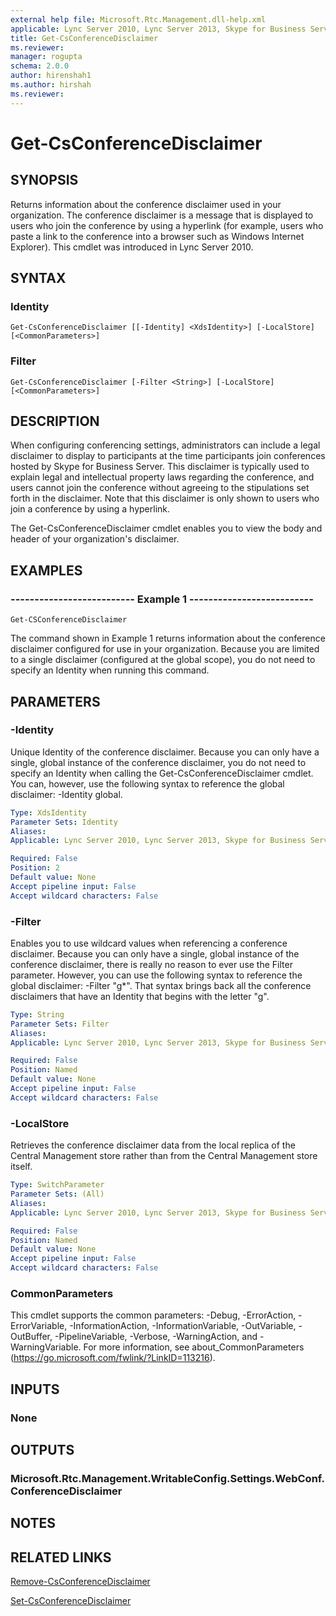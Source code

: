 ```yaml
---
external help file: Microsoft.Rtc.Management.dll-help.xml
applicable: Lync Server 2010, Lync Server 2013, Skype for Business Server 2015, Skype for Business Server 2019
title: Get-CsConferenceDisclaimer
ms.reviewer: 
manager: rogupta
schema: 2.0.0
author: hirenshah1
ms.author: hirshah
ms.reviewer:
---
```


# Get-CsConferenceDisclaimer

## SYNOPSIS
Returns information about the conference disclaimer used in your organization.
The conference disclaimer is a message that is displayed to users who join the conference by using a hyperlink (for example, users who paste a link to the conference into a browser such as Windows Internet Explorer).
This cmdlet was introduced in Lync Server 2010.


## SYNTAX

### Identity
```
Get-CsConferenceDisclaimer [[-Identity] <XdsIdentity>] [-LocalStore] [<CommonParameters>]
```

### Filter
```
Get-CsConferenceDisclaimer [-Filter <String>] [-LocalStore] [<CommonParameters>]
```

## DESCRIPTION
When configuring conferencing settings, administrators can include a legal disclaimer to display to participants at the time participants join conferences hosted by Skype for Business Server.
This disclaimer is typically used to explain legal and intellectual property laws regarding the conference, and users cannot join the conference without agreeing to the stipulations set forth in the disclaimer.
Note that this disclaimer is only shown to users who join a conference by using a hyperlink.

The Get-CsConferenceDisclaimer cmdlet enables you to view the body and header of your organization's disclaimer.


## EXAMPLES

### -------------------------- Example 1 --------------------------
```
Get-CSConferenceDisclaimer
```

The command shown in Example 1 returns information about the conference disclaimer configured for use in your organization.
Because you are limited to a single disclaimer (configured at the global scope), you do not need to specify an Identity when running this command.


## PARAMETERS

### -Identity
Unique Identity of the conference disclaimer.
Because you can only have a single, global instance of the conference disclaimer, you do not need to specify an Identity when calling the Get-CsConferenceDisclaimer cmdlet.
You can, however, use the following syntax to reference the global disclaimer: -Identity global.

```yaml
Type: XdsIdentity
Parameter Sets: Identity
Aliases: 
Applicable: Lync Server 2010, Lync Server 2013, Skype for Business Server 2015, Skype for Business Server 2019

Required: False
Position: 2
Default value: None
Accept pipeline input: False
Accept wildcard characters: False
```

### -Filter
Enables you to use wildcard values when referencing a conference disclaimer.
Because you can only have a single, global instance of the conference disclaimer, there is really no reason to ever use the Filter parameter.
However, you can use the following syntax to reference the global disclaimer: -Filter "g*".
That syntax brings back all the conference disclaimers that have an Identity that begins with the letter "g".

```yaml
Type: String
Parameter Sets: Filter
Aliases: 
Applicable: Lync Server 2010, Lync Server 2013, Skype for Business Server 2015, Skype for Business Server 2019

Required: False
Position: Named
Default value: None
Accept pipeline input: False
Accept wildcard characters: False
```

### -LocalStore
Retrieves the conference disclaimer data from the local replica of the Central Management store rather than from the Central Management store itself.

```yaml
Type: SwitchParameter
Parameter Sets: (All)
Aliases: 
Applicable: Lync Server 2010, Lync Server 2013, Skype for Business Server 2015, Skype for Business Server 2019

Required: False
Position: Named
Default value: None
Accept pipeline input: False
Accept wildcard characters: False
```

### CommonParameters
This cmdlet supports the common parameters: -Debug, -ErrorAction, -ErrorVariable, -InformationAction, -InformationVariable, -OutVariable, -OutBuffer, -PipelineVariable, -Verbose, -WarningAction, and -WarningVariable. For more information, see about_CommonParameters (https://go.microsoft.com/fwlink/?LinkID=113216).


## INPUTS

### None


## OUTPUTS

### Microsoft.Rtc.Management.WritableConfig.Settings.WebConf.ConferenceDisclaimer


## NOTES


## RELATED LINKS

[Remove-CsConferenceDisclaimer](Remove-CsConferenceDisclaimer.md)

[Set-CsConferenceDisclaimer](Set-CsConferenceDisclaimer.md)

